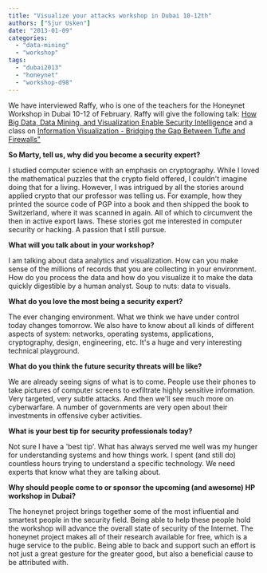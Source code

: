 ```yaml
---
title: "Visualize your attacks workshop in Dubai 10-12th"
authors: ["Sjur Usken"]
date: "2013-01-09"
categories: 
  - "data-mining"
  - "workshop"
tags: 
  - "dubai2013"
  - "honeynet"
  - "workshop-d98"
---
```


We have interviewed Raffy, who is one of the teachers for the Honeynet Workshop in Dubai 10-12 of February. Raffy will give the following talk: [How Big Data, Data Mining, and Visualization Enable Security Intelligence](http://dubai2013.honeynet.org/briefings.html#talk7) and a class on [Information Visualization - Bridging the Gap Between Tufte and Firewalls"]( http://dubai2013.honeynet.org/training.html#class9)  
  
  
**So Marty, tell us, why did you become a security expert?**  
  
I studied computer science with an emphasis on cryptography. While I loved the mathematical puzzles that the crypto field offered, I couldn't imagine doing that for a living. However, I was intrigued by all the stories around applied crypto that our professor was telling us. For example, how they printed the source code of PGP into a book and then shipped the book to Switzerland, where it was scanned in again. All of which to circumvent the then in active export laws. These stories got me interested in computer security or hacking. A passion that I still pursue.  
  
**What will you talk about in your workshop?**  
  
I am talking about data analytics and visualization. How can you make sense of the millions of records that you are collecting in your environment. How do you process the data and how do you visualize it to make the data quickly digestible by a human analyst. Soup to nuts: data to visuals.  
  
**What do you love the most being a security expert?**  
  
The ever changing environment. What we think we have under control today changes tomorrow. We also have to know about all kinds of different aspects of system: networks, operating systems, applications, cryptography, design, engineering, etc. It's a huge and very interesting technical playground.  
  
**What do you think the future security threats will be like?**  
  
We are already seeing signs of what is to come. People use their phones to take pictures of computer screens to exfiltrate highly sensitive information. Very targeted, very subtle attacks. And then we'll see much more on cyberwarfare. A number of governments are very open about their investments in offensive cyber activities.  
  
**What is your best tip for security professionals today?**  
  
Not sure I have a 'best tip'. What has always served me well was my hunger for understanding systems and how things work. I spent (and still do) countless hours trying to understand a specific technology. We need experts that know what they are talking about.  
  
**Why should people come to or sponsor the upcoming (and awesome) HP workshop in Dubai?**  
  
The honeynet project brings together some of the most influential and smartest people in the security field. Being able to help these people hold the workshop will advance the overall state of security of the Internet. The honeynet project makes all of their research available for free, which is a huge service to the public. Being able to back and support such an effort is not just a great gesture for the greater good, but also a beneficial cause to be attributed with.
